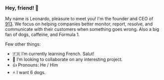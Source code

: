 ### Hey, friend! 👋
My name is Leonardo, pleasure to meet you! I'm the founder and CEO of [913](https://913hq.com). We focus on helping companies better monitor, report, resolve, and communicate with their customers when something goes wrong. Also a big fan of dogs, caffeine, and Formula 1.

<!--
**leodrummond/leodrummond** is a ✨ _special_ ✨ repository because its `README.md` (this file) appears on your GitHub profile. -->

Few other things:
- 🇫🇷  I’m currently learning French. Salut!
- 👯  I’m looking to collaborate on any interesting project.
- 👍  Pronouns: He / Him
- ⚡  I want 6 dogs.
